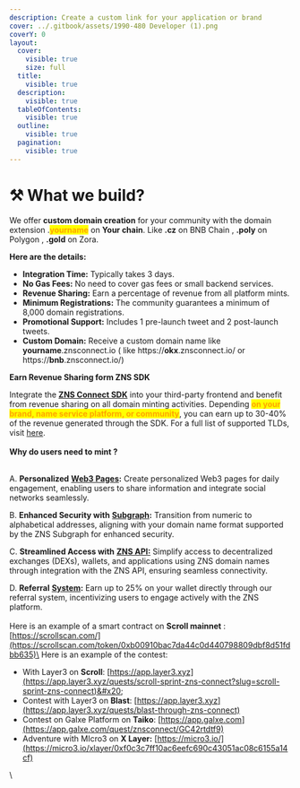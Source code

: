 ```yaml
---
description: Create a custom link for your application or brand
cover: ../.gitbook/assets/1990-480 Developer (1).png
coverY: 0
layout:
  cover:
    visible: true
    size: full
  title:
    visible: true
  description:
    visible: true
  tableOfContents:
    visible: true
  outline:
    visible: true
  pagination:
    visible: true
---
```


# ⚒️ What we build?

We offer **custom domain creation** for your community with the domain extension .<mark style="color:orange;">**yourname**</mark> on **Your chain**.  Like **.cz** on BNB Chain , **.poly** on Polygon , **.gold** on Zora.&#x20;

**Here are the details:**

* **Integration Time:** Typically takes 3 days.
* **No Gas Fees:** No need to cover gas fees or small backend services.
* **Revenue Sharing:** Earn a percentage of revenue from all platform mints.
* **Minimum Registrations:** The community guarantees a minimum of 8,000 domain registrations.
* **Promotional Support:** Includes 1 pre-launch tweet and 2 post-launch tweets.
* **Custom Domain:** Receive a custom domain name like **yourname**.znsconnect.io  ( like https://**okx**.znsconnect.io/ or https://**bnb**.znsconnect.io/)

**Earn Revenue Sharing form ZNS SDK**

Integrate the [**ZNS Connect SDK**](https://docs.znsconnect.io/technical-documentation/sdk) into your third-party frontend and benefit from revenue sharing on all domain minting activities. Depending <mark style="color:orange;">**on your brand, name service platform, or community**</mark>, you can earn up to 30-40% of the revenue generated through the SDK. For a full list of supported TLDs, visit [here](https://docs.znsconnect.io/technical-documentation/contract-address).\
\
**Why do users need to mint ?**

\
A. **Personalized** [**Web3 Pages**](https://docs.znsconnect.io/guide)**:** Create personalized Web3 pages for daily engagement, enabling users to share information and integrate social networks seamlessly.

B. **Enhanced Security with** [**Subgraph**](https://docs.znsconnect.io/technical-documentation/sdk)**:** Transition from numeric to alphabetical addresses, aligning with your domain name format supported by the ZNS Subgraph for enhanced security.

C. **Streamlined Access with** [**ZNS API:**](https://docs.znsconnect.io/technical-documentation/rest-api) Simplify access to decentralized exchanges (DEXs), wallets, and applications using ZNS domain names through integration with the ZNS API, ensuring seamless connectivity.

D. **Referral** [**System**](https://docs.znsconnect.io/referral-program)**:** Earn up to 25% on your wallet directly through our referral system, incentivizing users to engage actively with the ZNS platform.\
\
Here is an example of a smart contract on **Scroll mainnet** : [https://scrollscan.com/](https://scrollscan.com/token/0xb00910bac7da44c0d440798809dbf8d51fdbb635)\
Here is an example of the contest:

* With Layer3 on **Scroll**: [https://app.layer3.xyz](https://app.layer3.xyz/quests/scroll-sprint-zns-connect?slug=scroll-sprint-zns-connect)&#x20;
* Contest with Layer3 on **Blast**: [https://app.layer3.xyz](https://app.layer3.xyz/quests/blast-through-zns-connect)
* Contest on Galxe Platform on **Taiko**: [https://app.galxe.com](https://app.galxe.com/quest/znsconnect/GC42rtdtf9)
* Adventure with MIcro3 on **X Layer:** [https://micro3.io/](https://micro3.io/xlayer/0xf0c3c7ff10ac6eefc690c43051ac08c6155a14cf)

\
